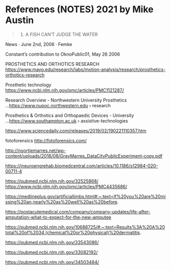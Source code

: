 # References (NOTES) 2021 by Mike Austin



>  1. A FISH CAN’T JUDGE THE WATER

News · June 2nd, 2006 · Femke

Constant’s contribution to OknoPublic01, May 26 2006

PROSTHETICS AND ORTHOTICS RESEARCH
https://www.mayo.edu/research/labs/motion-analysis/research/prosthetics-orthotics-research

Prosthetic technology
https://www.ncbi.nlm.nih.gov/pmc/articles/PMC1121287/

Research Overview - Northwestern University Prosthetics ...https://www.nupoc.northwestern.edu › research

Prosthetics & Orthotics and Orthopaedic Devices - University ...https://www.southampton.ac.uk › assistive-technologies

https://www.sciencedaily.com/releases/2019/02/190221110357.htm

fotoforensics
http://fotoforensics.com/

http://noortjemarres.net/wp-content/uploads/2018/08/GrayMarres_DataCityPublicExperiment-copy.pdf

https://jneuroengrehab.biomedcentral.com/articles/10.1186/s12984-020-00711-4

https://pubmed.ncbi.nlm.nih.gov/32525868/
https://www.ncbi.nlm.nih.gov/pmc/articles/PMC4435686/

https://medlineplus.gov/artificiallimbs.html#:~:text=If%20you%20are%20missing%20an,nearly%20as%20well%20as%20before.

https://postacutemedical.com/company/company-updates/life-after-amputation-what-to-expect-for-the-new-amputee

https://pubmed.ncbi.nlm.nih.gov/10688725/#:~:text=Results%3A%20A%20total%20of%2034,(chemical%20or%20physical)%20dermatitis.

https://pubmed.ncbi.nlm.nih.gov/33543086/

https://pubmed.ncbi.nlm.nih.gov/33082192/

https://pubmed.ncbi.nlm.nih.gov/34503484/
